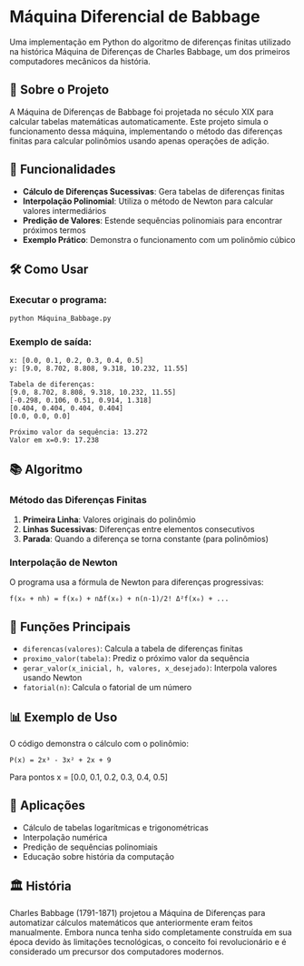 # Máquina Diferencial de Babbage

Uma implementação em Python do algoritmo de diferenças finitas utilizado na histórica Máquina de Diferenças de Charles Babbage, um dos primeiros computadores mecânicos da história.

## 📖 Sobre o Projeto

A Máquina de Diferenças de Babbage foi projetada no século XIX para calcular tabelas matemáticas automaticamente. Este projeto simula o funcionamento dessa máquina, implementando o método das diferenças finitas para calcular polinômios usando apenas operações de adição.

## 🚀 Funcionalidades

- **Cálculo de Diferenças Sucessivas**: Gera tabelas de diferenças finitas
- **Interpolação Polinomial**: Utiliza o método de Newton para calcular valores intermediários
- **Predição de Valores**: Estende sequências polinomiais para encontrar próximos termos
- **Exemplo Prático**: Demonstra o funcionamento com um polinômio cúbico

## 🛠️ Como Usar

### Executar o programa:
```bash
python Máquina_Babbage.py
```

### Exemplo de saída:
```
x: [0.0, 0.1, 0.2, 0.3, 0.4, 0.5]
y: [9.0, 8.702, 8.808, 9.318, 10.232, 11.55]

Tabela de diferenças:
[9.0, 8.702, 8.808, 9.318, 10.232, 11.55]
[-0.298, 0.106, 0.51, 0.914, 1.318]
[0.404, 0.404, 0.404, 0.404]
[0.0, 0.0, 0.0]

Próximo valor da sequência: 13.272
Valor em x=0.9: 17.238
```

## 📚 Algoritmo

### Método das Diferenças Finitas

1. **Primeira Linha**: Valores originais do polinômio
2. **Linhas Sucessivas**: Diferenças entre elementos consecutivos
3. **Parada**: Quando a diferença se torna constante (para polinômios)

### Interpolação de Newton

O programa usa a fórmula de Newton para diferenças progressivas:

```
f(x₀ + nh) = f(x₀) + nΔf(x₀) + n(n-1)/2! Δ²f(x₀) + ...
```

## 🔧 Funções Principais

- `diferencas(valores)`: Calcula a tabela de diferenças finitas
- `proximo_valor(tabela)`: Prediz o próximo valor da sequência
- `gerar_valor(x_inicial, h, valores, x_desejado)`: Interpola valores usando Newton
- `fatorial(n)`: Calcula o fatorial de um número

## 📊 Exemplo de Uso

O código demonstra o cálculo com o polinômio:
```
P(x) = 2x³ - 3x² + 2x + 9
```

Para pontos x = [0.0, 0.1, 0.2, 0.3, 0.4, 0.5]

## 🎯 Aplicações

- Cálculo de tabelas logarítmicas e trigonométricas
- Interpolação numérica
- Predição de sequências polinomiais
- Educação sobre história da computação

## 🏛️ História

Charles Babbage (1791-1871) projetou a Máquina de Diferenças para automatizar cálculos matemáticos que anteriormente eram feitos manualmente. Embora nunca tenha sido completamente construída em sua época devido às limitações tecnológicas, o conceito foi revolucionário e é considerado um precursor dos computadores modernos.
